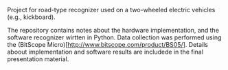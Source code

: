 Project for road-type recognizer used on a two-wheeled electric vehicles (e.g., kickboard).

The repository contains notes about the hardware implementation, and the software recognizer wirtten in Python. Data collection was performed using the (BitScope Micro)[http://www.bitscope.com/product/BS05/]. Details aboout implementation and software results are includede in the final presentation material.
